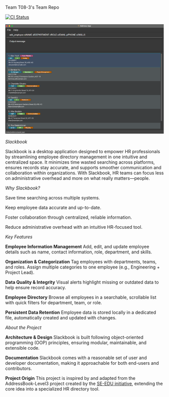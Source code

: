 Team T08-3's Team Repo


[![CI Status](https://github.com/se-edu/addressbook-level3/workflows/Java%20CI/badge.svg)](https://github.com/se-edu/addressbook-level3/actions)

![Ui](docs/images/Ui.png)

*Slackbook*

Slackbook is a desktop application designed to empower HR professionals by streamlining employee directory management in one intuitive and centralized space.
It minimizes time wasted searching across platforms, ensures records stay accurate, and supports smoother communication and collaboration within organizations.
With Slackbook, HR teams can focus less on administrative overhead and more on what really matters—people.

*Why Slackbook?*

Save time searching across multiple systems.

Keep employee data accurate and up-to-date.

Foster collaboration through centralized, reliable information.

Reduce administrative overhead with an intuitive HR-focused tool.

*Key Features*

**Employee Information Management**
Add, edit, and update employee details such as name, contact information, role, department, and skills.

**Organization & Categorization**
Tag employees with departments, teams, and roles. Assign multiple categories to one employee (e.g., Engineering + Project Lead).

**Data Quality & Integrity**
Visual alerts highlight missing or outdated data to help ensure record accuracy.

**Employee Directory**
Browse all employees in a searchable, scrollable list with quick filters for department, team, or role.

**Persistent Data Retention**
Employee data is stored locally in a dedicated file, automatically created and updated with changes.

*About the Project*

**Architecture & Design**
Slackbook is built following object-oriented programming (OOP) principles, ensuring modular, maintainable, and extensible code.

**Documentation**
Slackbook comes with a reasonable set of user and developer documentation, making it approachable for both end-users and contributors.

**Project Origin**
This project is inspired by and adapted from the AddressBook-Level3 project created by the [SE-EDU initiative](https://se-education.org), extending the core idea into a specialized HR directory tool.
